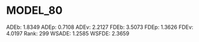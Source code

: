 # MODEL_80

ADEb: 1.8349
ADEp: 0.7108
ADEv: 2.2127
FDEb: 3.5073
FDEp: 1.3626
FDEv: 4.0197
Rank: 299
WSADE: 1.2585
WSFDE: 2.3659